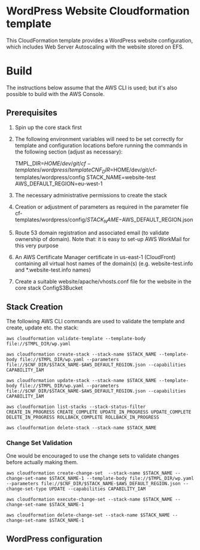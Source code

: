 
# WordPress Website Cloudformation template

This CloudFormation template provides a WordPress website configuration, which includes Web Server Autoscaling with the website stored on EFS.

# Build

The instructions below assume that the AWS CLI is used; but it's also possible to build with the AWS Console.

## Prerequisites

1. Spin up the core stack first

2. The following environment variables will need to be set correctly for template and configuration locations before running the commands in the following section (adjust as necessary):

    TMPL_DIR=$HOME/dev/git/cf-templates/wordpress/template
    CNF_DIR=$HOME/dev/git/cf-templates/wordpress/config
    STACK_NAME=website-test
    AWS_DEFAULT_REGION=eu-west-1

3. The necessary administrative permissions to create the stack

4. Creation or adjustment of parameters as required in the parameter file cf-templates/wordpress/config/$STACK_NAME-$AWS_DEFAULT_REGION.json

5. Route 53 domain registration and associated email (to validate ownership of domain). Note that: it is easy to set-up AWS WorkMail for this very purpose

6. An AWS Certificate Manager certificate in us-east-1 (CloudFront) containing all virtual host names of the domain(s) (e.g. website-test.info and *.website-test.info names)

6. Create a suitable website/apache/vhosts.conf file for the website in the core stack ConfigS3Bucket


## Stack Creation

The following AWS CLI commands are used to validate the template and create, update etc. the stack:

    aws cloudformation validate-template --template-body file://$TMPL_DIR/wp.yaml

    aws cloudformation create-stack --stack-name $STACK_NAME --template-body file://$TMPL_DIR/wp.yaml --parameters file://$CNF_DIR/$STACK_NAME-$AWS_DEFAULT_REGION.json --capabilities CAPABILITY_IAM

    aws cloudformation update-stack --stack-name $STACK_NAME --template-body file://$TMPL_DIR/wp.yaml --parameters file://$CNF_DIR/$STACK_NAME-$AWS_DEFAULT_REGION.json --capabilities CAPABILITY_IAM

    aws cloudformation list-stacks --stack-status-filter CREATE_IN_PROGRESS CREATE_COMPLETE UPDATE_IN_PROGRESS UPDATE_COMPLETE DELETE_IN_PROGRESS ROLLBACK_COMPLETE ROLLBACK_IN_PROGRESS

    aws cloudformation delete-stack --stack-name $STACK_NAME

### Change Set Validation

One would be encouraged to use the change sets to validate changes before actually making them.

    aws cloudformation create-change-set  --stack-name $STACK_NAME --change-set-name $STACK_NAME-1 --template-body file://$TMPL_DIR/wp.yaml --parameters file://$CNF_DIR/$STACK_NAME-$AWS_DEFAULT_REGION.json --change-set-type UPDATE --capabilities CAPABILITY_IAM

    aws cloudformation execute-change-set --stack-name $STACK_NAME --change-set-name $STACK_NAME-1

    aws cloudformation delete-change-set --stack-name $STACK_NAME --change-set-name $STACK_NAME-1

## WordPress configuration

